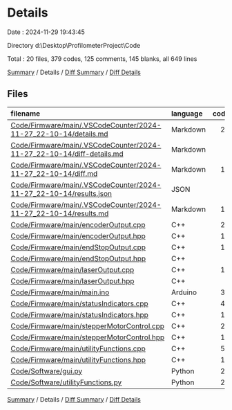 # Details

Date : 2024-11-29 19:43:45

Directory d:\\Desktop\\ProfilometerProject\\Code

Total : 20 files,  379 codes, 125 comments, 145 blanks, all 649 lines

[Summary](results.md) / Details / [Diff Summary](diff.md) / [Diff Details](diff-details.md)

## Files
| filename | language | code | comment | blank | total |
| :--- | :--- | ---: | ---: | ---: | ---: |
| [Code/Firmware/main/.VSCodeCounter/2024-11-27_22-10-14/details.md](/Code/Firmware/main/.VSCodeCounter/2024-11-27_22-10-14/details.md) | Markdown | 22 | 0 | 6 | 28 |
| [Code/Firmware/main/.VSCodeCounter/2024-11-27_22-10-14/diff-details.md](/Code/Firmware/main/.VSCodeCounter/2024-11-27_22-10-14/diff-details.md) | Markdown | 9 | 0 | 6 | 15 |
| [Code/Firmware/main/.VSCodeCounter/2024-11-27_22-10-14/diff.md](/Code/Firmware/main/.VSCodeCounter/2024-11-27_22-10-14/diff.md) | Markdown | 12 | 0 | 7 | 19 |
| [Code/Firmware/main/.VSCodeCounter/2024-11-27_22-10-14/results.json](/Code/Firmware/main/.VSCodeCounter/2024-11-27_22-10-14/results.json) | JSON | 1 | 0 | 0 | 1 |
| [Code/Firmware/main/.VSCodeCounter/2024-11-27_22-10-14/results.md](/Code/Firmware/main/.VSCodeCounter/2024-11-27_22-10-14/results.md) | Markdown | 15 | 0 | 7 | 22 |
| [Code/Firmware/main/encoderOutput.cpp](/Code/Firmware/main/encoderOutput.cpp) | C++ | 27 | 11 | 8 | 46 |
| [Code/Firmware/main/encoderOutput.hpp](/Code/Firmware/main/encoderOutput.hpp) | C++ | 11 | 0 | 4 | 15 |
| [Code/Firmware/main/endStopOutput.cpp](/Code/Firmware/main/endStopOutput.cpp) | C++ | 11 | 6 | 7 | 24 |
| [Code/Firmware/main/endStopOutput.hpp](/Code/Firmware/main/endStopOutput.hpp) | C++ | 8 | 0 | 5 | 13 |
| [Code/Firmware/main/laserOutput.cpp](/Code/Firmware/main/laserOutput.cpp) | C++ | 12 | 6 | 5 | 23 |
| [Code/Firmware/main/laserOutput.hpp](/Code/Firmware/main/laserOutput.hpp) | C++ | 9 | 0 | 4 | 13 |
| [Code/Firmware/main/main.ino](/Code/Firmware/main/main.ino) | Arduino | 35 | 10 | 6 | 51 |
| [Code/Firmware/main/statusIndicators.cpp](/Code/Firmware/main/statusIndicators.cpp) | C++ | 46 | 15 | 9 | 70 |
| [Code/Firmware/main/statusIndicators.hpp](/Code/Firmware/main/statusIndicators.hpp) | C++ | 12 | 0 | 6 | 18 |
| [Code/Firmware/main/stepperMotorControl.cpp](/Code/Firmware/main/stepperMotorControl.cpp) | C++ | 22 | 16 | 12 | 50 |
| [Code/Firmware/main/stepperMotorControl.hpp](/Code/Firmware/main/stepperMotorControl.hpp) | C++ | 12 | 0 | 4 | 16 |
| [Code/Firmware/main/utilityFunctions.cpp](/Code/Firmware/main/utilityFunctions.cpp) | C++ | 51 | 17 | 18 | 86 |
| [Code/Firmware/main/utilityFunctions.hpp](/Code/Firmware/main/utilityFunctions.hpp) | C++ | 16 | 0 | 4 | 20 |
| [Code/Software/gui.py](/Code/Software/gui.py) | Python | 21 | 20 | 16 | 57 |
| [Code/Software/utilityFunctions.py](/Code/Software/utilityFunctions.py) | Python | 27 | 24 | 11 | 62 |

[Summary](results.md) / Details / [Diff Summary](diff.md) / [Diff Details](diff-details.md)